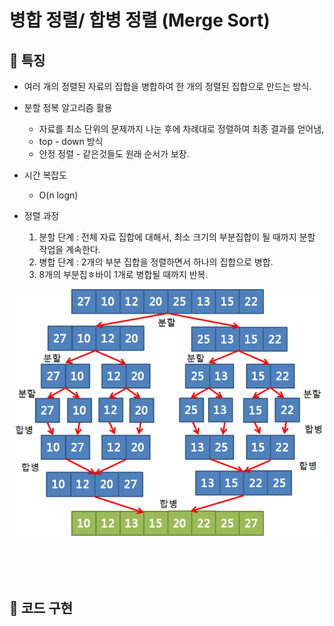 # 병합 정렬/ 합병 정렬 (Merge Sort)



## 🌈 특징

* 여러 개의 정렬된 자료의 집합을 병합하여 한 개의 정렬된 집합으로 만드는 방식.

* 분할 정복 알고리즘 활용
    - 자료를 최소 단위의 문제까지 나눈 후에 차례대로 정렬하여 최종 결과를 얻어냄,
    - top - down 방식
    - 안정 정렬 - 같은것들도 원래 순서가 보장.

* 시간 복잡도
    - O(n logn)

* 정렬 과정
    1. 분할 단계 : 전체 자료 집합에 대해서, 최소 크기의 부분집합이 될 때까지 분할 작업을 계속한다.
    2. 병합 단계 : 2개의 부분 집합을 정렬하면서 하나의 집합으로 병합.
    3. 8개의 부분집ㅎ바이 1개로 병합될 때까지 반복.

![merge_sort](/Image/data_structure/merge_sort.png)

<br>
<br>
<br>

## 🌈 코드 구현

 





























